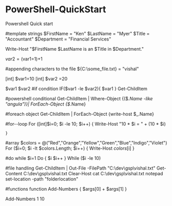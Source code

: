 # PowerShell-QuickStart
Powershell Quick start

#template strings
$FirstName = "Ken"
$LastName = "Myer"
$Title = "Accountant"
$Department = "Financial Services"

Write-Host "$FirstName $LastName is an $Title in $Department."

$var2=($var1=1)+1

#appending characters to the file
${C:\some_file.txt} = "vishal"

[int] $var1=10
[int] $var2 =20

$var1
$var2
#if condition
IF($var1 -le $var2){
  $var1
  }
Get-ChildItem

#powershell conditional
Get-ChildItem | Where-Object {($_.Name -like "*angula*")}| ForEach-Object {$_.Name}

#foreach object
Get-ChildItem | ForEach-Object {write-host $_.Name}

#for--loop
For ([int]$i=0; $i -le 10; $i++) {
   Write-Host "10 * $i = " + (10 * $i)

    }

#array
$colors = @("Red","Orange","Yellow","Green","Blue","Indigo","Violet")
For ($i=0; $i -lt $colors.Length; $i++) {
   Write-Host $colors[$i]
    }

#do while
$i=1
Do {
    $i
    $i++
    }
While ($i -le 10)

#file handling
Get-ChildItem | Out-File -FilePath "C:\dev\gsp\vishal.txt"
Get-Content C:\dev\gsp\vishal.txt
Clear-Host
cat C:\dev\gsp\vishal.txt
notepad
set-location -path "folderlocation"

#functions
function Add-Numbers
{
 $args[0] + $args[1]
}

Add-Numbers 1 10

